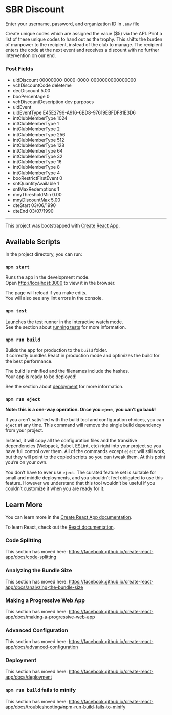 # SBR Discount

Enter your username, password, and organization ID in `.env` file


Create unique codes which are assigned the value ($5) via the API. Print a list of these unique codes to hand out as the trophy. This shifts the burden of manpower to the recipient, instead of the club to manage. The recipient enters the code at the next event and receives a discount with no further intervention on our end.


###  Post Fields

* uidDiscount 00000000-0000-0000-0000000000000000
* vchDiscountCode deleteme
* decDiscount 5.00
* booPercentage 0
* vchDiscountDescription  dev purposes
* uidEvent
* uidEventType  E45E2796-A916-6BD8-97619EBFDF81E3D6
* intClubMemberType 1024
* intClubMemberType 1
* intClubMemberType 2
* intClubMemberType 256
* intClubMemberType 512
* intClubMemberType 128
* intClubMemberType 64
* intClubMemberType 32
* intClubMemberType 16
* intClubMemberType 8
* intClubMemberType 4
* booRestrictFirstEvent 0
* sntQuantityAvailable  1
* sntMaxRedemptions 1
* mnyThresholdMin 0.00
* mnyDiscountMax  5.00
* dteStart  03/06/1990
* dteEnd  03/07/1990




-----------------------------------------------------------------------

This project was bootstrapped with [Create React App](https://github.com/facebook/create-react-app).

## Available Scripts

In the project directory, you can run:

### `npm start`

Runs the app in the development mode.<br>
Open [http://localhost:3000](http://localhost:3000) to view it in the browser.

The page will reload if you make edits.<br>
You will also see any lint errors in the console.

### `npm test`

Launches the test runner in the interactive watch mode.<br>
See the section about [running tests](https://facebook.github.io/create-react-app/docs/running-tests) for more information.

### `npm run build`

Builds the app for production to the `build` folder.<br>
It correctly bundles React in production mode and optimizes the build for the best performance.

The build is minified and the filenames include the hashes.<br>
Your app is ready to be deployed!

See the section about [deployment](https://facebook.github.io/create-react-app/docs/deployment) for more information.

### `npm run eject`

**Note: this is a one-way operation. Once you `eject`, you can’t go back!**

If you aren’t satisfied with the build tool and configuration choices, you can `eject` at any time. This command will remove the single build dependency from your project.

Instead, it will copy all the configuration files and the transitive dependencies (Webpack, Babel, ESLint, etc) right into your project so you have full control over them. All of the commands except `eject` will still work, but they will point to the copied scripts so you can tweak them. At this point you’re on your own.

You don’t have to ever use `eject`. The curated feature set is suitable for small and middle deployments, and you shouldn’t feel obligated to use this feature. However we understand that this tool wouldn’t be useful if you couldn’t customize it when you are ready for it.

## Learn More

You can learn more in the [Create React App documentation](https://facebook.github.io/create-react-app/docs/getting-started).

To learn React, check out the [React documentation](https://reactjs.org/).

### Code Splitting

This section has moved here: https://facebook.github.io/create-react-app/docs/code-splitting

### Analyzing the Bundle Size

This section has moved here: https://facebook.github.io/create-react-app/docs/analyzing-the-bundle-size

### Making a Progressive Web App

This section has moved here: https://facebook.github.io/create-react-app/docs/making-a-progressive-web-app

### Advanced Configuration

This section has moved here: https://facebook.github.io/create-react-app/docs/advanced-configuration

### Deployment

This section has moved here: https://facebook.github.io/create-react-app/docs/deployment

### `npm run build` fails to minify

This section has moved here: https://facebook.github.io/create-react-app/docs/troubleshooting#npm-run-build-fails-to-minify
